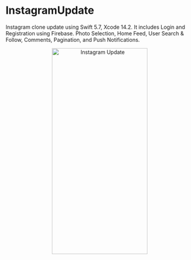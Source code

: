 # InstagramUpdate
Instagram clone update using Swift 5.7, Xcode 14.2. It includes Login and Registration using Firebase. 
Photo Selection, Home Feed, User Search &amp; Follow, Comments, Pagination, and Push Notifications.

<p align="center">
  <img src="InstagramUpdate" width="256" height="550" title="Instagram Update">
</p>
